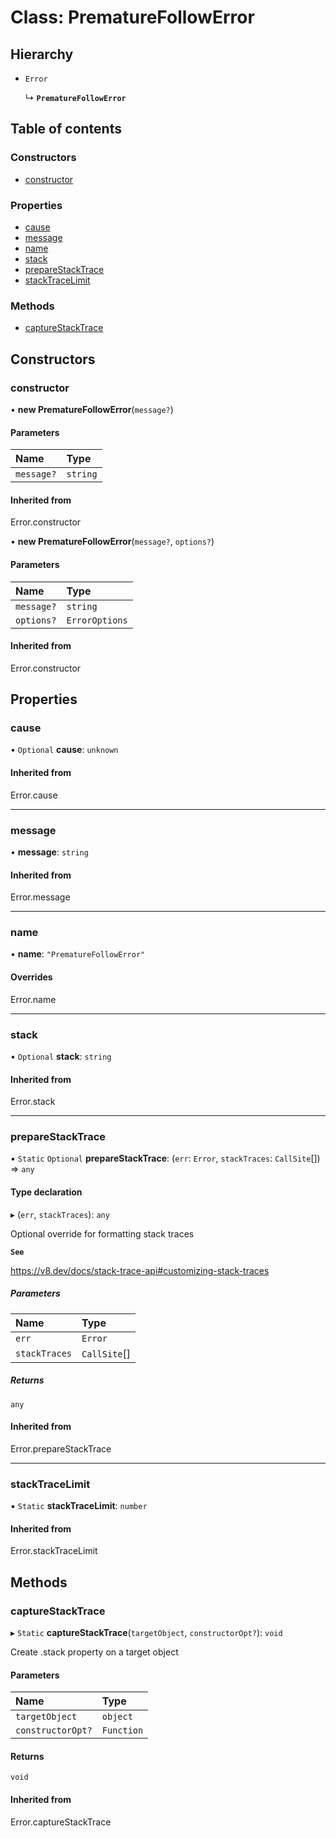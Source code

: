 # Class: PrematureFollowError

## Hierarchy

- `Error`

  ↳ **`PrematureFollowError`**

## Table of contents

### Constructors

- [constructor](PrematureFollowError.md#constructor)

### Properties

- [cause](PrematureFollowError.md#cause)
- [message](PrematureFollowError.md#message)
- [name](PrematureFollowError.md#name)
- [stack](PrematureFollowError.md#stack)
- [prepareStackTrace](PrematureFollowError.md#preparestacktrace)
- [stackTraceLimit](PrematureFollowError.md#stacktracelimit)

### Methods

- [captureStackTrace](PrematureFollowError.md#capturestacktrace)

## Constructors

### constructor

• **new PrematureFollowError**(`message?`)

#### Parameters

| Name | Type |
| :------ | :------ |
| `message?` | `string` |

#### Inherited from

Error.constructor

• **new PrematureFollowError**(`message?`, `options?`)

#### Parameters

| Name | Type |
| :------ | :------ |
| `message?` | `string` |
| `options?` | `ErrorOptions` |

#### Inherited from

Error.constructor

## Properties

### cause

• `Optional` **cause**: `unknown`

#### Inherited from

Error.cause

___

### message

• **message**: `string`

#### Inherited from

Error.message

___

### name

• **name**: ``"PrematureFollowError"``

#### Overrides

Error.name

___

### stack

• `Optional` **stack**: `string`

#### Inherited from

Error.stack

___

### prepareStackTrace

▪ `Static` `Optional` **prepareStackTrace**: (`err`: `Error`, `stackTraces`: `CallSite`[]) => `any`

#### Type declaration

▸ (`err`, `stackTraces`): `any`

Optional override for formatting stack traces

**`See`**

https://v8.dev/docs/stack-trace-api#customizing-stack-traces

##### Parameters

| Name | Type |
| :------ | :------ |
| `err` | `Error` |
| `stackTraces` | `CallSite`[] |

##### Returns

`any`

#### Inherited from

Error.prepareStackTrace

___

### stackTraceLimit

▪ `Static` **stackTraceLimit**: `number`

#### Inherited from

Error.stackTraceLimit

## Methods

### captureStackTrace

▸ `Static` **captureStackTrace**(`targetObject`, `constructorOpt?`): `void`

Create .stack property on a target object

#### Parameters

| Name | Type |
| :------ | :------ |
| `targetObject` | `object` |
| `constructorOpt?` | `Function` |

#### Returns

`void`

#### Inherited from

Error.captureStackTrace
